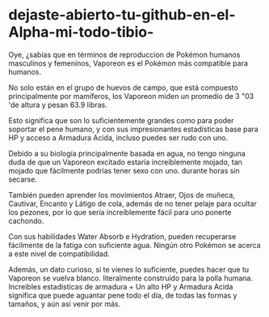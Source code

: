 # dejaste-abierto-tu-github-en-el-Alpha-mi-todo-tibio-
Oye, ¿sabías que en términos de reproduccion de Pokémon humanos masculinos y femeninos, Vaporeon es el Pokémon más compatible para humanos.

No solo están en el grupo de huevos de campo, que está compuesto principalmente por mamíferos, los Vaporeon miden un promedio de 3 "03 'de altura y pesan 63.9 libras.

Esto significa que son lo suficientemente grandes como para poder soportar el pene humano, y con sus impresionantes estadísticas base para HP y acceso a Armadura Acida, incluso puedes ser rudo con uno.

Debido a su biología principalmente basada en agua, no tengo ninguna duda de que un Vaporeon excitado estaría increíblemente mojado, tan mojado que fácilmente podrías tener sexo con uno. durante horas sin secarse.

También pueden aprender los movimientos Atraer, Ojos de muñeca, Cautivar, Encanto y Látigo de cola, además de no tener pelaje para ocultar los pezones, por lo que sería increíblemente fácil para uno ponerte cachondo.

Con sus habilidades Water Absorb e Hydration, pueden recuperarse fácilmente de la fatiga con suficiente agua. Ningún otro Pokémon se acerca a este nivel de compatibilidad.

Además, un dato curioso, si te vienes lo suficiente, puedes hacer que tu Vaporeon se vuelva blanco. literalmente construido para la polla humana. Increibles estadisticas de armadura + Un alto HP y Armadura Acida significa que puede aguantar pene todo el día, de todas las formas y tamaños, y aún así venir por más.
